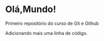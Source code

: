 # Olá,Mundo!
 Primeiro repositório do curso de Git e Github
 
 Adicionando mais uma linha de código.
